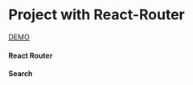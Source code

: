 # Project with React-Router

[DEMO](https://webdirection-dev.github.io/food-spa/)

#### React Router
#### Search
